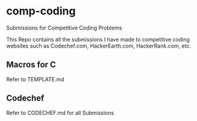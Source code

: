 # comp-coding
Submissions for Competitive Coding Problems

This Repo contains all the submissions I have made to competitive coding websites such as Codechef.com, HackerEarth.com, HackerRank.com, etc.


## Macros for C 

Refer to TEMPLATE.md


## Codechef

Refer to CODECHEF.md for all Submissions


